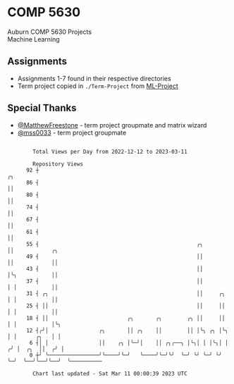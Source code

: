 # COMP 5630
Auburn COMP 5630 Projects  
Machine Learning

## Assignments
- Assignments 1-7 found in their respective directories
- Term project copied in `./Term-Project` from [ML-Project](https://github.com/wumphlett/ML-Project)

## Special Thanks
- [@MatthewFreestone](https://github.com/MatthewFreestone) - term project groupmate and matrix wizard
- [@mss0033](https://github.com/mss0033) - term project groupmate

```

        Total Views per Day from 2022-12-12 to 2023-03-11

        Repository Views
      92 ┼                                                              ╭╮
      86 ┤                                                              ││
      80 ┤                                                              ││
      74 ┤                                                              ││
      67 ┤                                                              ││
      61 ┤                                                              ││
      55 ┤                                                  ╭╮          ││            ╭╮
      49 ┤                                                  ││          ││            ││
      43 ┤                                                  ││          │╰╮           ││
      37 ┤                                                  ││          │ │           ││
      31 ┤ ╭╮                                               ││     ╭╮   │ │           ││
      25 ┤ ││                                               ││     ││   │ │           ││
      18 ┤ ││                         ╭╮       ╭╮        ╭╮ ││     ││   │ │           │╰╮
      12 ┤╭╯│                ╭╮       ││ ╭╮    ││        ││ │╰╮ ╭╮ │╰╮  │ │      ╭╮   │ │
       6 ┤│ │                ││    ╭╮ │╰─╯│    ││ ╭╮╭──╮ │╰╮│ │ │╰╮│ │ ╭╯ │  ╭╮  ││  ╭╯ │
       0 ┼╯ ╰────────────────╯╰────╯╰─╯   ╰────╯╰─╯╰╯  ╰─╯ ╰╯ ╰─╯ ╰╯ ╰─╯  ╰──╯╰──╯╰──╯  ╰──────────

        Chart last updated - Sat Mar 11 00:00:39 2023 UTC
        
```
